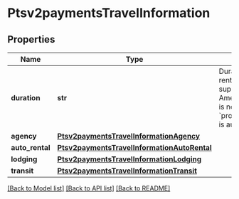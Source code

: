 # Ptsv2paymentsTravelInformation

## Properties
Name | Type | Description | Notes
------------ | ------------- | ------------- | -------------
**duration** | **str** | Duration of the auto rental or lodging rental.  #### Auto rental This field is supported for Visa, MasterCard, and American Express. **Important** If this field is not included when the &#x60;processingInformation.industryDataType&#x60; is auto rental, the transaction is declined.  | [optional] 
**agency** | [**Ptsv2paymentsTravelInformationAgency**](Ptsv2paymentsTravelInformationAgency.md) |  | [optional] 
**auto_rental** | [**Ptsv2paymentsTravelInformationAutoRental**](Ptsv2paymentsTravelInformationAutoRental.md) |  | [optional] 
**lodging** | [**Ptsv2paymentsTravelInformationLodging**](Ptsv2paymentsTravelInformationLodging.md) |  | [optional] 
**transit** | [**Ptsv2paymentsTravelInformationTransit**](Ptsv2paymentsTravelInformationTransit.md) |  | [optional] 

[[Back to Model list]](../README.md#documentation-for-models) [[Back to API list]](../README.md#documentation-for-api-endpoints) [[Back to README]](../README.md)


